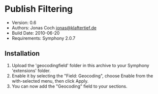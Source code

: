 # Publish Filtering

* Version: 0.6
* Authors: Jonas Coch <jonas@klaftertief.de>
* Build Date: 2010-06-20
* Requirements: Symphony 2.0.7


## Installation

1. Upload the 'geocodingfield' folder in this archive to your Symphony 'extensions' folder.
2. Enable it by selecting the "Field: Geocoding", choose Enable from the with-selected menu, then click Apply.
3. You can now add the "Geocoding" field to your sections.